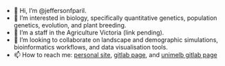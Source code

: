 - 👋 Hi, I’m @jeffersonfparil.
- 🧬 I’m interested in biology, specifically quantitative genetics, population genetics, evolution, and plant breeding.
- 🌱 I’m a staff in the Agriculture Victoria (link pending).
- 🦀 I’m looking to collaborate on landscape and demographic simulations, bioinformatics workflows, and data visualisation tools.
- 📫 How to reach me: [personal site](https://jeffersonfparil.github.io), [gitlab page](https://gitlab.com/jeffersonfparil), and [unimelb gitlab page](https://gitlab.unimelb.edu.au/users/parilj)

<!---
jeffersonfparil/jeffersonfparil is a ✨ special ✨ repository because its `README.md` (this file) appears on your GitHub profile.
You can click the Preview link to take a look at your changes.
--->

